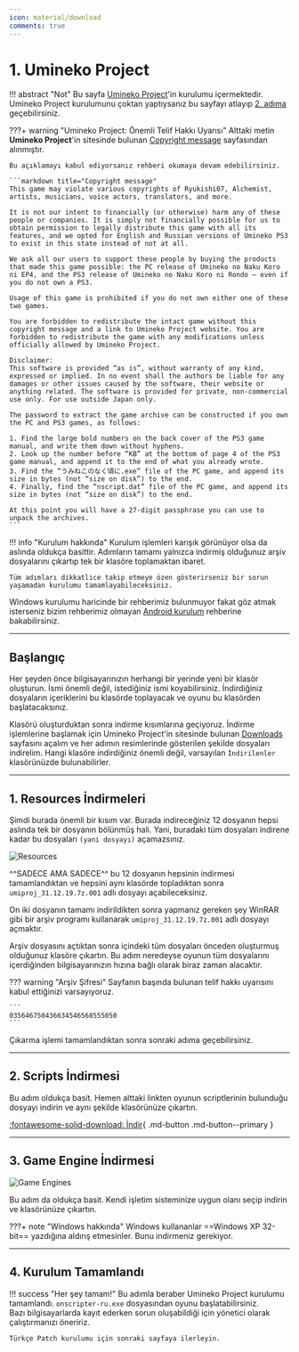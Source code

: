 ```yaml
---
icon: material/download
comments: true
---
```


# 1. Umineko Project

!!! abstract "Not"
	Bu sayfa [Umineko Project](https://umineko-project.org/en/)'in kurulumu içermektedir.  
	Umineko Project kurulumunu çoktan yaptıysanız bu sayfayı atlayıp [2. adıma](tr-installation.md) geçebilirsiniz.

???+ warning "Umineko Project: Önemli Telif Hakkı Uyarısı"
	Alttaki metin **Umineko Project**'in sitesinde bulunan [Copyright message](https://umineko-project.org/en/copyright-message/) sayfasından alınmıştır.

	Bu açıklamayı kabul ediyorsanız rehberi okumaya devam edebilirsiniz.

	```markdown title="Copyright message"
	This game may violate various copyrights of Ryukishi07, Alchemist, artists, musicians, voice actors, translators, and more.
	
	It is not our intent to financially (or otherwise) harm any of these people or companies. It is simply not financially possible for us to obtain permission to legally distribute this game with all its features, and we opted for English and Russian versions of Umineko PS3 to exist in this state instead of not at all.

	We ask all our users to support these people by buying the products that made this game possible: the PC release of Umineko no Naku Koro ni EP4, and the PS3 release of Umineko no Naku Koro ni Rondo — even if you do not own a PS3.

	Usage of this game is prohibited if you do not own either one of these two games.

	You are forbidden to redistribute the intact game without this copyright message and a link to Umineko Project website. You are forbidden to redistribute the game with any modifications unless officially allowed by Umineko Project.

	Disclaimer:
	This software is provided “as is”, without warranty of any kind, expressed or implied. In no event shall the authors be liable for any damages or other issues caused by the software, their website or anything related. The software is provided for private, non-commercial use only. For use outside Japan only.

	The password to extract the game archive can be constructed if you own the PC and PS3 games, as follows:

	1. Find the large bold numbers on the back cover of the PS3 game manual, and write them down without hyphens.
	2. Look up the number before “KB” at the bottom of page 4 of the PS3 game manual, and append it to the end of what you already wrote.
	3. Find the “うみねこのなく頃に.exe” file of the PC game, and append its size in bytes (not “size on disk”) to the end.
	4. Finally, find the “nscript.dat” file of the PC game, and append its size in bytes (not “size on disk”) to the end.
	
	At this point you will have a 27-digit passphrase you can use to unpack the archives.
	```

!!! info "Kurulum hakkında"
	Kurulum işlemleri karışık görünüyor olsa da aslında oldukça basittir. Adımların tamamı yalnızca indirmiş olduğunuz arşiv dosyalarını çıkartıp tek bir klasöre toplamaktan ibaret.

	Tüm adımları dikkatlice takip etmeye özen gösterirseniz bir sorun yaşamadan kurulumu tamamlayabileceksiniz.

Windows kurulumu haricinde bir rehberimiz bulunmuyor fakat göz atmak isterseniz bizim rehberimiz olmayan [Android kurulum](https://uminekoprojectandroid.neocities.org) rehberine bakabilirsiniz.

***

## Başlangıç

Her şeyden önce bilgisayarınızın herhangi bir yerinde yeni bir klasör oluşturun. İsmi önemli değil, istediğiniz ismi koyabilirsiniz. İndirdiğiniz dosyaların içeriklerini bu klasörde toplayacak ve oyunu bu klasörden başlatacaksınız.

Klasörü oluşturduktan sonra indirme kısımlarına geçiyoruz. İndirme işlemlerine başlamak için Umineko Project'in sitesinde bulunan [Downloads](https://umineko-project.org/en/downloads/) sayfasını açalım ve her adımın resimlerinde gösterilen şekilde dosyaları indirelim. Hangi klasöre indirdiğiniz önemli değil, varsayılan `İndirilenler` klasörünüzde bulunabilirler.

***

## 1. Resources İndirmeleri

Şimdi burada önemli bir kısım var. Burada indireceğiniz 12 dosyanın hepsi aslında tek bir dosyanın bölünmüş hali. Yani, buradaki tüm dosyaları indirene kadar bu dosyaları `(yani dosyayı)` açamazsınız.

![Resources](https://i.imgur.com/0a5u0Or.png)

^^SADECE AMA SADECE^^ bu 12 dosyanın hepsinin indirmesi tamamlandıktan ve hepsini aynı klasörde topladıktan sonra `umiproj_31.12.19.7z.001` adlı dosyayı açabileceksiniz.

On iki dosyanın tamamı indirildikten sonra yapmanız gereken şey WinRAR gibi bir arşiv programı kullanarak `umiproj_31.12.19.7z.001` adlı dosyayı açmaktır.

Arşiv dosyasını açtıktan sonra içindeki tüm dosyaları önceden oluşturmuş olduğunuz klasöre çıkartın. Bu adım neredeyse oyunun tüm dosyalarını içerdiğinden bilgisayarınızın hızına bağlı olarak biraz zaman alacaktır.

??? warning "Arşiv Şifresi"
	Sayfanın başında bulunan telif hakkı uyarısını kabul ettiğinizi varsayıyoruz.

	```
	035646750436634546568555050
	```

Çıkarma işlemi tamamlandıktan sonra sonraki adıma geçebilirsiniz.

***

## 2. Scripts İndirmesi

Bu adım oldukça basit. Hemen alttaki linkten oyunun scriptlerinin bulunduğu dosyayı indirin ve aynı şekilde klasörünüze çıkartın.

[:fontawesome-solid-download: İndir](https://github.com/umineko-project/umineko-scripting/releases/download/z4050/umineko-main-scripts_r4050.zip){ .md-button .md-button--primary }

***

## 3. Game Engine İndirmesi

![Game Engines](https://i.imgur.com/F35o4lp.png)

Bu adım da oldukça basit. Kendi işletim sisteminize uygun olanı seçip indirin ve klasörünüze çıkartın.

???+ note "Windows hakkında"
	Windows kullananlar ==Windows XP 32-bit== yazdığına aldırış etmesinler. Bunu indirmeniz gerekiyor.

***

## 4. Kurulum Tamamlandı

!!! success "Her şey tamam!"
	Bu adımla beraber Umineko Project kurulumu tamamlandı. `onscripter-ru.exe` dosyasından oyunu başlatabilirsiniz.  
	Bazı bilgisayarlarda kayıt ederken sorun oluşabildiği için yönetici olarak çalıştırmanızı öneririz.

	Türkçe Patch kurulumu için sonraki sayfaya ilerleyin.